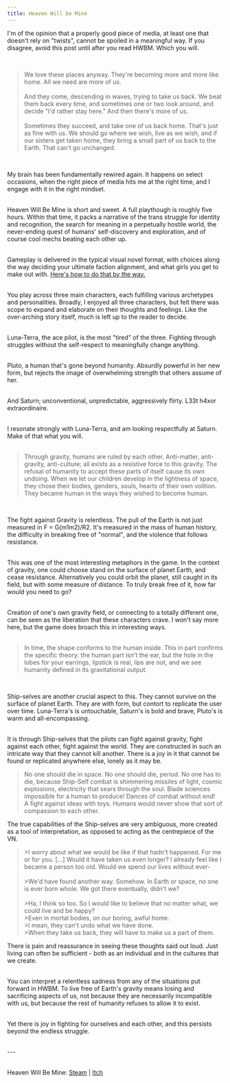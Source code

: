 ```yaml
---
title: Heaven Will be Mine
---
```


<p class="bolded">I'm of the opinion that a properly good piece of media, at least one that doesn't rely on "twists", cannot be spoiled in a meaningful way. If you disagree, avoid this post until after you read HWBM. Which you will.</p><br>

<div>
<blockquote>We love these places anyway. They're becoming more and more like home. All we need are more of us.<br><br>And they come, descending in waves, trying to take us back. We beat them back every time, and sometimes one or two look around, and decide "I'd rather stay here." And then there's more of us.<br><br>Sometimes they succeed, and take one of us back home. That's just as fine with us. We should go where we wish, live as we wish, and if our sisters get taken home, they bring a small part of us back to the Earth. That can't go unchanged.</blockquote><br>

My brain has been fundamentally rewired again. It happens on select occasions, when the right piece of media hits me at the right time, and I engage with it in the right mindset.<br><br>

Heaven Will Be Mine is short and sweet. A full playthough is roughly five hours. Within that time, it packs a narrative of the trans struggle for identity and recognition, the search for meaning in a perpetually hostile world, the never-ending quest of humans' self-discovery and exploration, and of course cool mechs beating each other up.<br><br>

Gameplay is delivered in the typical visual novel format, with choices along the way deciding your ultimate faction alignment, and what girls you get to make out with. <a href="https://steamcommunity.com/sharedfiles/filedetails/?id=1579698535">Here's how to do that by the way.</a><br><br>

You play across three main characters, each fulfilling various archetypes and personalities. Broadly, I enjoyed all three characters, but felt there was scope to expand and elaborate on their thoughts and feelings. Like the over-arching story itself, much is left up to the reader to decide.<br><br>

Luna-Terra, the ace pilot, is the most "tired" of the three. Fighting through struggles without the self-respect to meaningfully change anything.<br><br>

Pluto, a human that's gone beyond humanity. Absurdly powerful in her new form, but rejects the image of overwhelming strength that others assume of her.<br><br>

And Saturn; unconventional, unpredictable, aggressively flirty. L33t h4xor extraordinaire.<br><br>

I resonate strongly with Luna-Terra, and am looking respectfully at Saturn. Make of that what you will.<br><br>

<blockquote> Through gravity, humans are ruled by each other. Anti-matter, anti-gravity, anti-culture; all exists as a resistive force to this gravity. The refusal of humanity to accept these parts of itself cause its own undoing. When we let our children develop in the lightness of space, they chose their bodies, genders, souls, hearts of their own volition. They became human in the ways they wished to become human.</blockquote><br>

The fight against Gravity is relentless. The pull of the Earth is not just measured in F = G(m1m2)/R2. It's measured in the mass of human history, the difficulty in breaking free of "normal", and the violence that follows resistance.<br><br>

This was one of the most interesting metaphors in the game. In the context of gravity, one could choose stand on the surface of planet Earth, and cease resistance. Alternatively you could orbit the planet, still caught in its field, but with some measure of distance. To truly break free of it, how far would you need to go?<br><br>

Creation of one's own gravity field, or connecting to a totally different one, can be seen as the liberation that these characters crave. I won't say more here, but the game does broach this in interesting ways.<br><br>

<blockquote> In time, the shape conforms to the human inside. This in part confirms the specific theory: the human part isn't the ear, but the hole in the lobes for your earrings, lipstick is real, lips are not, and we see humanity defined in its gravitational output.</blockquote><br>

Ship-selves are another crucial aspect to this. They cannot survive on the surface of planet Earth. They are with form, but contort to replicate the user over time. Luna-Terra's is untouchable, Saturn's is bold and brave, Pluto's is warm and all-encompassing.<br><br>

It is through Ship-selves that the pilots can fight against gravity, fight against each other, fight against the world. They are constructed in such an intricate way that they cannot kill another. There is a joy in it that cannot be found or replicated anywhere else, lonely as it may be.

<blockquote>No one should die in space. No one should die, period. No one has to die, because Ship-Self combat is shimmering missiles of light, cosmic explosions, electricity that sears through the soul. Blade sciences impossible for a human to produce! Dances of combat without end!<br>A fight against ideas with toys. Humans would never show that sort of compassion to each other.</blockquote>

The true capabilities of the Ship-selves are very ambiguous, more created as a tool of interpretation, as opposed to acting as the centrepiece of the VN.<br>

<p><blockquote>>I worry about what we would be like if that hadn't happened. For me or for you. [...] Would it have taken us even longer? I already feel like I became a person too old. Would we spend our lives without ever-<br><br>>We'd have found another way. Somehow. In Earth or space, no one is ever born whole. We got there eventually, didn't we?<br><br>>Ha, I think so too. So I would like to believe that no matter what, we could live and be happy?<br>>Even in mortal bodies, on our boring, awful home.<br>>I mean, they can't undo what we have done.<br>>When they take us back, they will have to make us a part of them.</blockquote></p>

There is pain and reassurance in seeing these thoughts said out loud. Just living can often be sufficient - both as an individual and in the cultures that we create.<br><br>

You can interpret a relentless sadness from any of the situations put forward in HWBM. To live free of Earth's gravity means losing and sacrificing aspects of us, not because they are necessarily incompatible with us, but because the rest of humanity refuses to allow it to exist.<br><br>

Yet there is joy in fighting for ourselves and each other, and this persists beyond the endless struggle.<br><br>

---<br><br>

Heaven Will Be Mine: <a href="https://store.steampowered.com/app/836450/Heaven_Will_Be_Mine/">Steam</a> | <a href="https://pillowfight.itch.io/heaven-will-be-mine">Itch</a><br><br>

<script defer src="https://comments.oakreef.ie/comentario.js"></script>
<comentario-comments></comentario-comments>

<div>